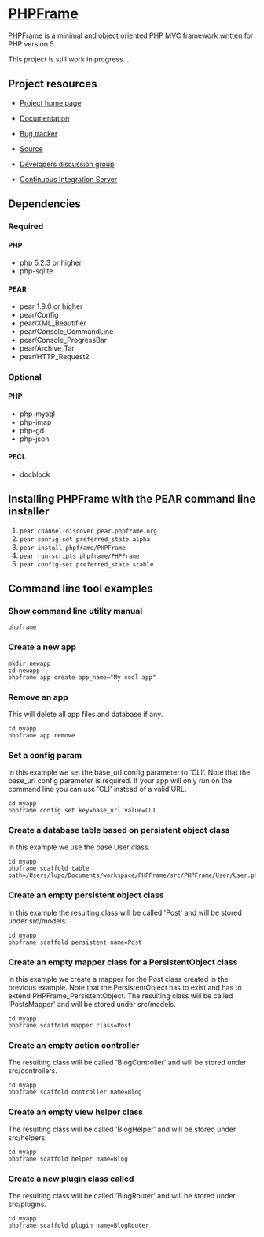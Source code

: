[PHPFrame](http://www.phpframe.org/)
====================================

PHPFrame is a minimal and object oriented PHP MVC framework written for PHP
version 5.

This project is still work in progress...


Project resources
-----------------

* [Project home page](http://www.phpframe.org/)

* [Documentation](http://www.phpframe.org/doc/api/)

* [Bug tracker](http://github.com/PHPFrame/PHPFrame/issues)

* [Source](http://github.com/PHPFrame/PHPFrame)

* [Developers discussion group](http://groups.google.com/group/phpframe-dev)

* [Continuous Integration Server](http://ci.phpframe.org:8080/cruisecontrol)


Dependencies
------------

### Required


#### PHP

* php 5.2.3 or higher
* php-sqlite

#### PEAR

* pear 1.9.0 or higher
* pear/Config
* pear/XML_Beautifier
* pear/Console_CommandLine
* pear/Console_ProgressBar
* pear/Archive_Tar
* pear/HTTP_Request2

### Optional


#### PHP

* php-mysql
* php-imap
* php-gd
* php-json

#### PECL

* docblock


Installing PHPFrame with the PEAR command line installer
--------------------------------------------------------

1. `pear channel-discover pear.phpframe.org`
2. `pear config-set preferred_state alpha`
3. `pear install phpframe/PHPFrame`
4. `pear run-scripts phpframe/PHPFrame`
5. `pear config-set preferred_state stable`


Command line tool examples
--------------------------

### Show command line utility manual

    phpframe

### Create a new app

    mkdir newapp
    cd newapp
    phpframe app create app_name="My cool app"

### Remove an app

This will delete all app files and database if any.

    cd myapp
    phpframe app remove

### Set a config param

In this example we set the base_url config parameter to 'CLI'. Note that the
base_url config parameter is required. If your app will only run on the command
line you can use 'CLI' instead of a valid URL.

    cd myapp
    phpframe config set key=base_url value=CLI

### Create a database table based on persistent object class

In this example we use the base User class.

    cd myapp
    phpframe scaffold table path=/Users/lupo/Documents/workspace/PHPFrame/src/PHPFrame/User/User.php

### Create an empty persistent object class

In this example the resulting class will be called 'Post' and will be stored
under src/models.

    cd myapp
    phpframe scaffold persistent name=Post

### Create an empty mapper class for a PersistentObject class

In this example we create a mapper for the Post class created in the previous
example. Note that the PersistentObject has to exist and has to extend
PHPFrame_PersistentObject. The resulting class will be called 'PostsMapper' and
will be stored under src/models.

    cd myapp
    phpframe scaffold mapper class=Post

### Create an empty action controller

The resulting class will be called 'BlogController' and will be stored under
src/controllers.

    cd myapp
    phpframe scaffold controller name=Blog

### Create an empty view helper class

The resulting class will be called 'BlogHelper' and will be stored under
src/helpers.

    cd myapp
    phpframe scaffold helper name=Blog

### Create a new plugin class called

The resulting class will be called 'BlogRouter' and will be stored under
src/plugins.

    cd myapp
    phpframe scaffold plugin name=BlogRouter
